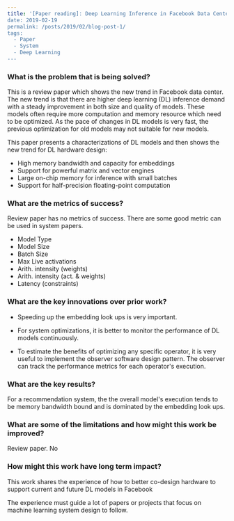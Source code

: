 ```yaml
---
title: '[Paper reading]: Deep Learning Inference in Facebook Data Centers: Characterization, Performance Optimizations and Hardware Implications
date: 2019-02-19
permalink: /posts/2019/02/blog-post-1/
tags:
  - Paper
  - System
  - Deep Learning
---
```


### What is the problem that is being solved?

This is a review paper which shows the new trend in Facebook data center.
The new trend is that there are higher deep learning (DL) inference demand with a steady improvement in 
both size and quality of models. These models often require more computation and memory resource which need to be optimized.
As the pace of changes in DL models is very fast, the previous optimization for old models may not suitable for new models.

This paper presents a characterizations of DL models and then shows the new trend for DL hardware design:

- High memory bandwidth and capacity for embeddings
- Support for powerful matrix and vector engines
- Large on-chip memory for inference with small batches
- Support for half-precision floating-point computation

### What are the metrics of success?

Review paper has no metrics of success. There are some good metric can be used in system papers.

- Model Type
- Model Size
- Batch Size
- Max Live activations
- Arith. intensity (weights)
- Arith. intensity (act. & weights)
- Latency (constraints)

### What are the key innovations over prior work?

- Speeding up the embedding look ups is very important.

- For system optimizations, it is better to monitor the performance of DL models continuously. 

- To estimate the benefits of optimizing any specific operator, it is very useful to implement the observer software design pattern.
The observer can track the performance metrics for each operator's execution. 

### What are the key results?

For a recommendation system, the the overall model's execution tends to be memory bandwidth bound and is dominated by the embedding look ups.

### What are some of the limitations and how might this work be improved?

Review paper. No

### How might this work have long term impact?

This work shares the experience of how to better co-design hardware to support current and future DL models in Facebook

The experience must guide a lot of papers or projects that focus on machine learning system design to follow. 

